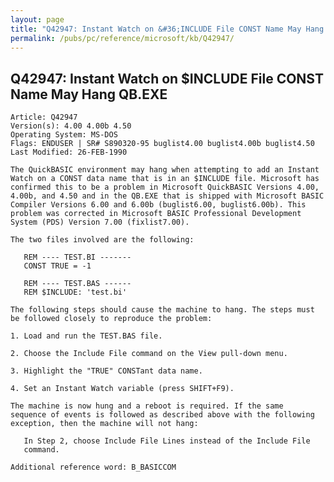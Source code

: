 ```yaml
---
layout: page
title: "Q42947: Instant Watch on &#36;INCLUDE File CONST Name May Hang QB.EXE"
permalink: /pubs/pc/reference/microsoft/kb/Q42947/
---
```


## Q42947: Instant Watch on &#36;INCLUDE File CONST Name May Hang QB.EXE

	Article: Q42947
	Version(s): 4.00 4.00b 4.50
	Operating System: MS-DOS
	Flags: ENDUSER | SR# S890320-95 buglist4.00 buglist4.00b buglist4.50
	Last Modified: 26-FEB-1990
	
	The QuickBASIC environment may hang when attempting to add an Instant
	Watch on a CONST data name that is in an $INCLUDE file. Microsoft has
	confirmed this to be a problem in Microsoft QuickBASIC Versions 4.00,
	4.00b, and 4.50 and in the QB.EXE that is shipped with Microsoft BASIC
	Compiler Versions 6.00 and 6.00b (buglist6.00, buglist6.00b). This
	problem was corrected in Microsoft BASIC Professional Development
	System (PDS) Version 7.00 (fixlist7.00).
	
	The two files involved are the following:
	
	   REM ---- TEST.BI -------
	   CONST TRUE = -1
	
	   REM ---- TEST.BAS ------
	   REM $INCLUDE: 'test.bi'
	
	The following steps should cause the machine to hang. The steps must
	be followed closely to reproduce the problem:
	
	1. Load and run the TEST.BAS file.
	
	2. Choose the Include File command on the View pull-down menu.
	
	3. Highlight the "TRUE" CONSTant data name.
	
	4. Set an Instant Watch variable (press SHIFT+F9).
	
	The machine is now hung and a reboot is required. If the same
	sequence of events is followed as described above with the following
	exception, then the machine will not hang:
	
	   In Step 2, choose Include File Lines instead of the Include File
	   command.
	
	Additional reference word: B_BASICCOM

